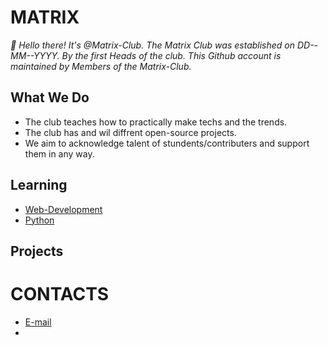 # **MATRIX**

*👋 Hello there! It's @Matrix-Club.*
*The Matrix Club was established on DD--MM--YYYY. By the first Heads of the club.*
*This Github account is maintained by Members of the Matrix-Club.*

## **What We Do**
- The club teaches how to practically make techs and the trends.
- The club has and wil diffrent open-source projects.
- We aim to acknowledge talent of stundents/contributers and support them in any way.

## **Learning**
- [Web-Development](https://github.com/Matrix-Club/Web-Dev.git)
- [Python](https://github.com/Matrix-Club/python.git)
## **Projects**

# **CONTACTS**

- [E-mail](clubmatrix300@gmail.com)
- 
